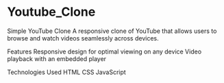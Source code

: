 # Youtube_Clone

Simple YouTube Clone
A responsive clone of YouTube that allows users to browse and watch videos seamlessly across devices.

Features
Responsive design for optimal viewing on any device
Video playback with an embedded player

Technologies Used
HTML
CSS
JavaScript

